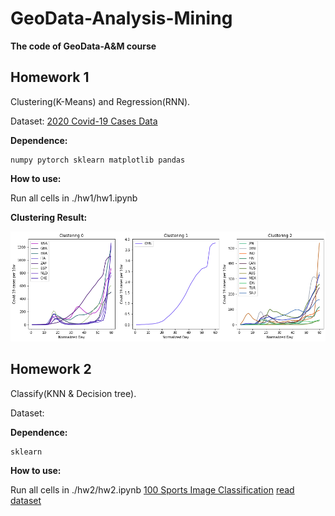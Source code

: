 # GeoData-Analysis-Mining


**The code of GeoData-A&M course**


## Homework 1
Clustering(K-Means) and Regression(RNN).

Dataset: [2020 Covid-19 Cases Data](https://www.ecdc.europa.eu/en/publications-data/download-todays-data-geographic-distribution-covid-19-cases-worldwide)

**Dependence:**
```
numpy pytorch sklearn matplotlib pandas
```
**How to use:**

Run all cells in ./hw1/hw1.ipynb

**Clustering Result:**

![clustering](image\clustering.png)
## Homework 2
Classify(KNN & Decision tree).

Dataset: []()

**Dependence:**
```
sklearn
```
**How to use:**

Run all cells in ./hw2/hw2.ipynb
[100 Sports Image Classification](https://www.kaggle.com/gpiosenka/sports-classification)
[read dataset](https://www.kaggle.com/edanurb/pytorch-model-99-acc)
